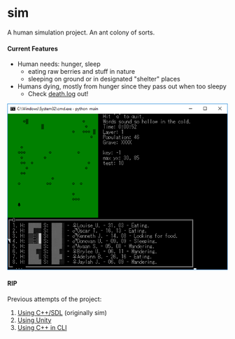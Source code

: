 # sim
A human simulation project. An ant colony of sorts.

#### Current Features
* Human needs: hunger, sleep
	* eating raw berries and stuff in nature
	* sleeping on ground or in designated "shelter" places
* Humans dying, mostly from hunger since they pass out when too sleepy
	* Check [death.log](sim/logs/death.log) out!

![](https://raw.githubusercontent.com/kittenparry/sim/master/extras/screenshots/screenshot-latest.png)

#### RIP
Previous attempts of the project:

1. [Using C++/SDL](https://github.com/kittenparry/sim0) (originally sim)
2. [Using Unity](https://github.com/kittenparry/sim2)
3. [Using C++ in CLI](https://github.com/kittenparry/sim3)
